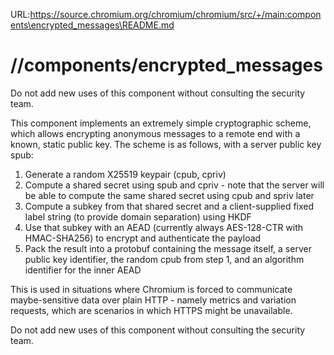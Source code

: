 URL:https://source.chromium.org/chromium/chromium/src/+/main:components\encrypted_messages\README.md
# //components/encrypted_messages

Do not add new uses of this component without consulting the security team.

This component implements an extremely simple cryptographic scheme, which allows
encrypting anonymous messages to a remote end with a known, static public key.
The scheme is as follows, with a server public key spub:

1. Generate a random X25519 keypair (cpub, cpriv)
2. Compute a shared secret using spub and cpriv - note that the server will be
   able to compute the same shared secret using cpub and spriv later
3. Compute a subkey from that shared secret and a client-supplied fixed label
   string (to provide domain separation) using HKDF
4. Use that subkey with an AEAD (currently always AES-128-CTR with HMAC-SHA256)
   to encrypt and authenticate the payload
5. Pack the result into a protobuf containing the message itself, a server
   public key identifier, the random cpub from step 1, and an algorithm
   identifier for the inner AEAD

This is used in situations where Chromium is forced to communicate
maybe-sensitive data over plain HTTP - namely metrics and variation requests,
which are scenarios in which HTTPS might be unavailable.

Do not add new uses of this component without consulting the security team.
